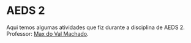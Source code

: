 # AEDS 2
Aqui temos algumas atividades que fiz durante a disciplina de AEDS 2.
<br>
Professor: [Max do Val Machado](https://github.com/maxmachado).